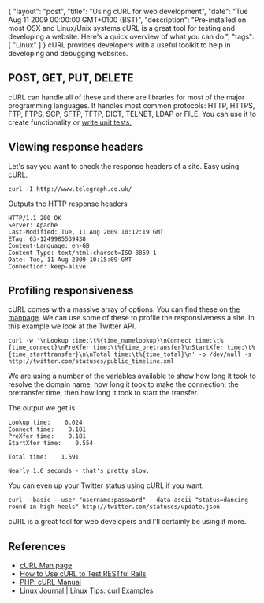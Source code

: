 {
  "layout": "post",
  "title": "Using cURL for web development",
  "date": "Tue Aug 11 2009 00:00:00 GMT+0100 (BST)",
  "description": "Pre-installed on most OSX and Linux/Unix systems cURL is a great tool for testing and developing a website. Here's a quick overview of what you can do.",
  "tags": [
    "Linux"
  ]
}
cURL provides developers with a useful toolkit to help in developing and debugging websites. 

## POST, GET, PUT, DELETE

cURL can handle all of these and there are libraries for most of the major programming languages. It handles most common protocols: HTTP, HTTPS, FTP, FTPS, SCP, SFTP, TFTP, DICT, TELNET, LDAP or FILE. You can use it to create functionality or [write unit tests.][1]

## Viewing response headers

Let's say you want to check the response headers of a site. Easy using cURL.

    curl -I http://www.telegraph.co.uk/

Outputs the HTTP response headers 

    HTTP/1.1 200 OK
    Server: Apache
    Last-Modified: Tue, 11 Aug 2009 10:12:19 GMT
    ETag: 63-1249985539438
    Content-Language: en-GB
    Content-Type: text/html;charset=ISO-8859-1
    Date: Tue, 11 Aug 2009 10:15:09 GMT
    Connection: keep-alive

## Profiling responsiveness

cURL comes with a massive array of options. You can find these on [the manpage][2]. We can use some of these to profile the responsiveness a site. In this example we look at the Twitter API. 

    curl -w '\nLookup time:\t%{time_namelookup}\nConnect time:\t%{time_connect}\nPreXfer time:\t%{time_pretransfer}\nStartXfer time:\t%{time_starttransfer}\n\nTotal time:\t%{time_total}\n' -o /dev/null -s http://twitter.com/statuses/public_timeline.xml  

We are using a number of the variables available to show how long it took to resolve the domain name, how long it took to make the connection, the pretransfer time, then how long it took to start the transfer.

The output we get is  

    Lookup time:    0.024
    Connect time:    0.181
    PreXfer time:    0.181
    StartXfer time:    0.554

    Total time:    1.591

    Nearly 1.6 seconds - that's pretty slow.

You can even up your Twitter status using cURL if you want.

    curl --basic --user "username:password" --data-ascii "status=dancing round in high heels" http://twitter.com/statuses/update.json 

cURL is a great tool for web developers and I'll certainly be using it more.

## References

*   [cURL Man page][2]
*   [How to Use cURL to Test RESTful Rails][1]
*   [PHP: cURL Manual][3]
*   [Linux Journal | Linux Tips: curl Examples][4]

[1]: http://blog.inquirylabs.com/2006/08/04/how-to-use-curl-to-test-restful-rails/
[2]: http://curl.haxx.se/docs/manpage.html
[3]: http://www.php.net/curl
[4]: http://linux-journal.blogspot.com/2005/04/curl-examples.html
